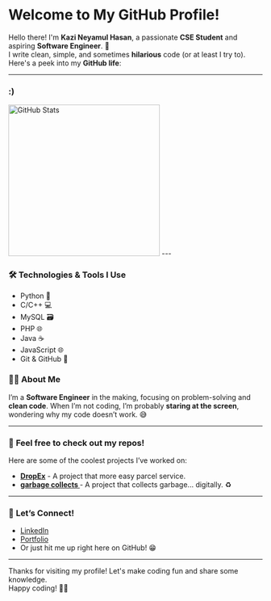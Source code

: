 # Welcome to My GitHub Profile!

Hello there! I'm **Kazi Neyamul Hasan**, a passionate **CSE Student** and aspiring **Software Engineer**. 🚀  
I write clean, simple, and sometimes **hilarious** code (or at least I try to). Here's a peek into my **GitHub life**:

---

### **:)**
<img src="IMG/nr3.png" alt="GitHub Stats" width="300"/>
---

### 🛠️ **Technologies & Tools I Use**

- Python 🐍
- C/C++ 💻
- MySQL 🗃️
- PHP 🌐
- Java ☕
- JavaScript 🌐
- Git & GitHub 🐙

### 👨‍💻 **About Me**
I’m a **Software Engineer** in the making, focusing on problem-solving and **clean code**. When I’m not coding, I’m probably **staring at the screen**, wondering why my code doesn’t work. 😅

---

### 📝 **Feel free to check out my repos!**
Here are some of the coolest projects I’ve worked on:
- **[DropEx](https://github.com/neyamul-hasan14/DropEx-Logistics)** - A project that more easy parcel service.
- **[garbage collects ](https://github.com/neyamul-hasan14/Automatic-Garbage-Collector-with-Live-Image-Detection-using-ESP32-and-Laptop-for-webcam)** - A project that collects garbage... digitally. ♻️

---

### 💬 **Let’s Connect!**
- [LinkedIn](https://www.linkedin.com/in/kazi-neyamul-hasan-1376201bb/)
- [Portfolio](https://neyamul-hasan14.github.io/Neyamul-Hasan-Portfolio/)
- Or just hit me up right here on GitHub! 😁

---

Thanks for visiting my profile! Let's make coding fun and share some knowledge.  
Happy coding! 👨‍💻
